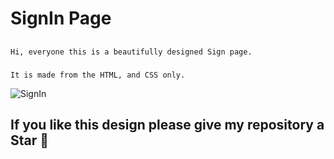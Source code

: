 <h1>SignIn Page</h1>

##
```Hi, everyone this is a beautifully designed Sign page.```
### 
```It is made from the HTML, and CSS only.```

![SignIn](https://github.com/user-attachments/assets/ac70b7bf-34b6-495d-bfbc-dd25c67c7290)

<h2>If you like this design please give my repository a Star &#127775;</h2>
